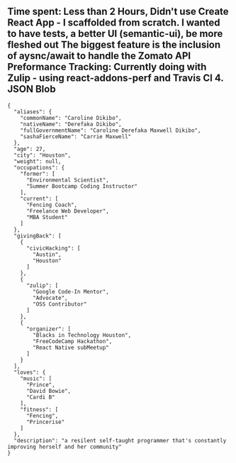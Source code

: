 Time spent: Less than 2 Hours, Didn't use Create React App - I scaffolded from scratch. I wanted to have tests, a better UI (semantic-ui), be more fleshed out 
The biggest feature is the inclusion of aysnc/await to handle the Zomato API
Preformance Tracking: Currently doing with Zulip - using react-addons-perf and Travis CI 
4.
 JSON Blob
------
```
{
  "aliases": {
    "commonName": "Caroline Dikibo",
    "nativeName": "Derefaka Dikibo",
    "fullGovernmentName": "Caroline Derefaka Maxwell Dikibo",
    "sashaFierceName": "Carrie Maxwell"
  },
  "age": 27,
  "city": "Houston",
  "weight": null,
  "occupations": {
    "former": [
      "Environmental Scientist",
      "Summer Bootcamp Coding Instructor"
    ],
    "current": [
      "Fencing Coach",
      "Freelance Web Developer",
      "MBA Student"
    ]
  },
  "givingBack": [
    {
      "civicHacking": [
        "Austin",
        "Houston"
      ]
    },
    {
      "zulip": [
        "Google Code-In Mentor",
        "Advocate",
        "OSS Contributor"
      ]
    },
    {
      "organizer": [
        "Blacks in Technology Houston",
        "FreeCodeCamp Hackathon",
        "React Native subMeetup"
      ]
    }
  ],
  "loves": {
    "music": [
      "Prince",
      "David Bowie",
      "Cardi B"
    ],
    "fitness": [
      "Fencing",
      "Princerise"
    ]
  },
  "description": "a resilent self-taught programmer that's constantly improving herself and her community"
}
```
